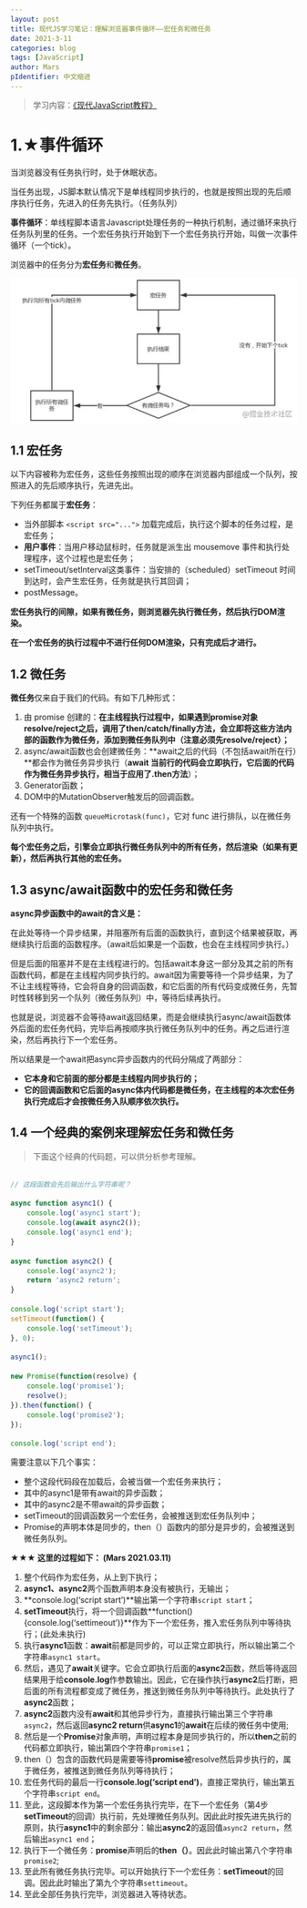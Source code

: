 ```yaml
---
layout: post
title: 现代JS学习笔记：理解浏览器事件循环——宏任务和微任务
date: 2021-3-11
categories: blog
tags: [JavaScript]
author: Mars
pIdentifier: 中文缩进
---
```


> 学习内容：[《现代JavaScript教程》](https://zh.javascript.info/)

# 1.★事件循环
当浏览器没有任务执行时，处于休眠状态。

当任务出现，JS脚本默认情况下是单线程同步执行的，也就是按照出现的先后顺序执行任务，先进入的任务先执行。（任务队列）

**事件循环**：单线程脚本语言Javascript处理任务的一种执行机制，通过循环来执行任务队列里的任务。一个宏任务执行开始到下一个宏任务执行开始，叫做一次事件循环（一个tick）。

浏览器中的任务分为**宏任务**和**微任务**。

![事件循环](/assets/posts/4.webp)

## 1.1	宏任务

以下内容被称为宏任务，这些任务按照出现的顺序在浏览器内部组成一个队列，按照进入的先后顺序执行，先进先出。

下列任务都属于**宏任务**：

- 当外部脚本 `<script src="...">` 加载完成后，执行这个脚本的任务过程，是宏任务；
- **用户事件**：当用户移动鼠标时，任务就是派生出 mousemove 事件和执行处理程序，这个过程也是宏任务；
- setTimeout/setInterval这类事件：当安排的（scheduled）setTimeout 时间到达时，会产生宏任务，任务就是执行其回调；
- postMessage。

**宏任务执行的间隙，如果有微任务，则浏览器先执行微任务，然后执行DOM渲染。**

**在一个宏任务的执行过程中不进行任何DOM渲染，只有完成后才进行。**

## 1.2	微任务

**微任务**仅来自于我们的代码。有如下几种形式：

1. 由 promise 创建的：**在主线程执行过程中，如果遇到promise对象resolve/reject之后，调用了then/catch/finally方法，会立即将这些方法内部的函数作为微任务，添加到微任务队列中（注意必须先resolve/reject）；**
2. async/await函数也会创建微任务：**await之后的代码（不包括await所在行）**都会作为微任务异步执行（**await 当前行的代码会立即执行，它后面的代码作为微任务异步执行，相当于应用了.then方法**）；
3. Generator函数；
4. DOM中的MutationObserver触发后的回调函数。

还有一个特殊的函数 `queueMicrotask(func)`，它对 func 进行排队，以在微任务队列中执行。 

**每个宏任务之后，引擎会立即执行微任务队列中的所有任务，然后渲染（如果有更新），然后再执行其他的宏任务。**

## 1.3	 async/await函数中的宏任务和微任务

**async异步函数中的await的含义是：**

在此处等待一个异步结果，并阻塞所有后面的函数执行，直到这个结果被获取，再继续执行后面的函数程序。（await后如果是一个函数，也会在主线程同步执行。）

但是后面的阻塞并不是在主线程进行的。包括await本身这一部分及其之前的所有函数代码，都是在主线程内同步执行的。await因为需要等待一个异步结果，为了不让主线程等待，它会将自身的回调函数，和它后面的所有代码变成微任务，先暂时性转移到另一个队列（微任务队列）中，等待后续再执行。

也就是说，浏览器不会等待await返回结果，而是会继续执行async/await函数体外后面的宏任务代码，完毕后再按顺序执行微任务队列中的任务。再之后进行渲染，然后再执行下一个宏任务。

所以结果是一个await把async异步函数内的代码分隔成了两部分：

- **它本身和它前面的部分都是主线程内同步执行的；**
- **它的回调函数和它后面的async体内代码都是微任务，在主线程的本次宏任务执行完成后才会按微任务入队顺序依次执行。**

## 1.4	一个经典的案例来理解宏任务和微任务

> 下面这个经典的代码题，可以供分析参考理解。

```js

// 这段函数会先后输出什么字符串呢？

async function async1() {
    console.log('async1 start');
    console.log(await async2());
    console.log('async1 end');
}

async function async2() {
    console.log('async2');
    return 'async2 return';
}

console.log('script start');
setTimeout(function() {
    console.log('setTimeout');
}, 0);

async1();

new Promise(function(resolve) {
    console.log('promise1');
    resolve();
}).then(function() {
    console.log('promise2');
});

console.log('script end');
```
需要注意以下几个事实：

- 整个这段代码段在加载后，会被当做一个宏任务来执行；
- 其中的async1是带有await的异步函数；
- 其中的async2是不带await的异步函数；
- setTimeout的回调函数另一个宏任务，会被推送到宏任务队列中；
- Promise的声明本体是同步的，then（）函数内的部分是异步的，会被推送到微任务队列。

**★★★ 这里的过程如下： (Mars 2021.03.11)**

1. 整个代码作为宏任务，从上到下执行；
2. **async1、async2**两个函数声明本身没有被执行，无输出；
3. **console.log(‘script start’)**输出第一个字符串`script start`；
4. **setTimeout**执行，将一个回调函数**function(){console.log(‘settimeout’)}**作为下一个宏任务，推入宏任务队列中等待执行；(此处未执行)
5. 执行**async1**函数：**await**前都是同步的，可以正常立即执行，所以输出第二个字符串`async1 start`。
6. 然后，遇见了**await**关键字。它会立即执行后面的**async2**函数，然后等待返回结果用于给**console.log**作参数输出。因此，它在操作执行**async2**后打断，把后面的所有流程都变成了微任务，推送到微任务队列中等待执行。此处执行了**async2**函数；
7. **async2**函数内没有**await**和其他异步行为，直接执行输出第三个字符串`async2`，然后返回**async2 return**供**async1**的**await**在后续的微任务中使用;
8. 然后是一个**Promise**对象声明，声明过程本身是同步执行的，所以**then**之前的代码都立即执行，输出第四个字符串`promise1`；
9. then（）包含的函数代码是需要等待**promise**被resolve然后异步执行的，属于微任务，被推送到微任务队列等待执行；
10. 宏任务代码的最后一行**console.log(‘script end’)**，直接正常执行，输出第五个字符串`script end`。
11. 至此，这段脚本作为第一个宏任务执行完毕，在下一个宏任务（第4步**setTimeout**的回调）执行前，先处理微任务队列。因此此时按先进先执行的原则，执行**async1**中的剩余部分：输出**async2**的返回值`async2 return`，然后输出`async1 end`；
12. 执行下一个微任务：**promise**声明后的**then（）**。因此此时输出第八个字符串`promise2`;
13. 至此所有微任务执行完毕。可以开始执行下一个宏任务：**setTimeout**的回调。因此此时输出了第九个字符串`settimeout`。
14. 至此全部任务执行完毕，浏览器进入等待状态。

